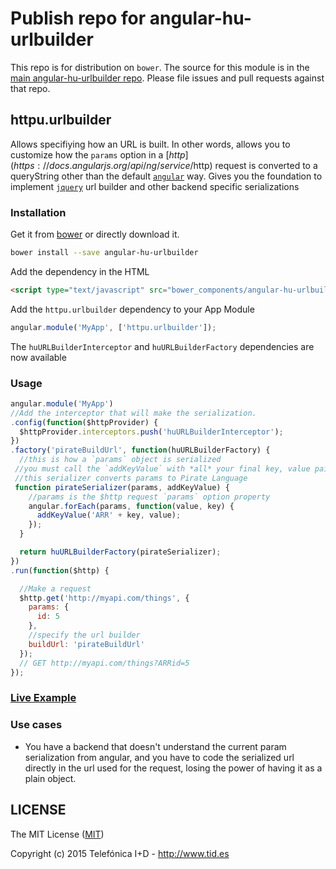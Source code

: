 # Publish repo for angular-hu-urlbuilder

This repo is for distribution on `bower`. The source for this module is in the
[main angular-hu-urlbuilder repo](https://github.com/angular-hu/angular-hu).
Please file issues and pull requests against that repo.

## httpu.urlbuilder

Allows specifiying how an URL is built. In other words, allows you to customize how the `params` option in a [$http](https://docs.angularjs.org/api/ng/service/$http) request is converted to a queryString other than the default [`angular`](https://github.com/angular/angular.js/blob/v1.3.x/src/ng/http.js#L1136) way. Gives you the foundation to implement [`jquery`](http://api.jquery.com/jquery.param/) url builder and other backend specific serializations

### Installation

Get it from [bower](http://bower.io/) or directly download it.

```sh
bower install --save angular-hu-urlbuilder
```

Add the dependency in the HTML

```html
<script type="text/javascript" src="bower_components/angular-hu-urlbuilder/urlbuilder.js"></script>
```

Add the `httpu.urlbuilder` dependency to your App Module

```js
angular.module('MyApp', ['httpu.urlbuilder']);
```

The `huURLBuilderInterceptor` and `huURLBuilderFactory` dependencies are now available

### Usage

```js
angular.module('MyApp')
//Add the interceptor that will make the serialization.
.config(function($httpProvider) {
  $httpProvider.interceptors.push('huURLBuilderInterceptor');
})
.factory('pirateBuildUrl', function(huURLBuilderFactory) {
  //this is how a `params` object is serialized
 //you must call the `addKeyValue` with *all* your final key, value pairs.
 //this serializer converts params to Pirate Language
 function pirateSerializer(params, addKeyValue) {
    //params is the $http request `params` option property
    angular.forEach(params, function(value, key) {
      addKeyValue('ARR' + key, value);
    });
  }

  return huURLBuilderFactory(pirateSerializer);
})
.run(function($http) {

  //Make a request
  $http.get('http://myapi.com/things', {
    params: {
      id: 5
    },
    //specify the url builder
    buildUrl: 'pirateBuildUrl'
  });
  // GET http://myapi.com/things?ARRid=5
});
```

### [Live Example](http://codepen.io/jmendiara/pen/bdGbPN?editors=101)

### Use cases

* You have a backend that doesn't understand the current param serialization from
angular, and you have to code the serialized url directly in the url used for the
request, losing the power of having it as a plain object.


## LICENSE

The MIT License ([MIT](LICENSE))

Copyright (c) 2015 Telefónica I+D - http://www.tid.es
